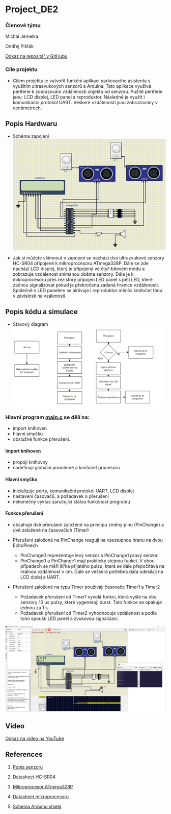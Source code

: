 # Project_DE2

### Členové týmu

Michal Jemelka

Ondřej Pišťák 

[Odkaz na repositář v GitHubu](https://github.com/xjemel06/Digital-Electronics-2/tree/master/Project_DE2)


### Cíle projektu
- Cílem projektu je vytvořit funkční aplikaci parkovacího asistenta s využitím ultrazvukových senzorů a Arduina. Tato aplikace využívá periferie k zobrazování vzdálenosti objektu od senzoru. Pužité periferie jsou: LCD displej, LED panel a reproduktor. Následně je využit i komunikační protokol UART. Veškeré vzdálenosti jsou zobrazovány v centimetrech.

## Popis Hardwaru
- Schéma zapojení
![Schéma zapojení](Schema.png)

- Jak si můžete všimnout v zapojení se nachází dva ultrazvukové senzory HC-SR04 připojené k mikroprocesoru ATmega328P. Dále se zde nachází LCD displej, který je připojený ve čtyř-bitovém módu a zobrazuje vzdálenost snímanou oběma senzory. Dále je k mikroprocesoru přes rezistory připojen LED panel s pěti LED, které začnou signalizovat pokud je překročena zadaná hranice vzdálenosti. Společně s LED panelem se aktivuje i reproduktor měnící kmitočet tónu v závislosti na vzálenosti.


## Popis kódu a simulace
- Stavový diagram
![Stavový diagram](state_diagram.png) 

### Hlavní program [main.c](https://github.com/xjemel06/Digital-Electronics-2/blob/master/Project_DE2/Project_DE2/Project_DE2/Project_DE2/main.c) se dělí na: 
- import knihoven
- hlavní smyčku
- obslužné funkce přerušení. 

#### Import knihoven
- propojí knihovny
- nadefinují globální proměnné a kmitočet procesoru 

#### Hlavní smyčka
- inicializuje porty, komunikační protokol UART, LCD displej
- nastavení časovačů, a požadavek o přerušení
- nekonečný cyklus zaručující stálou funkčnost programu 

#### Funkce přerušení 
- obsahuje dvě přerušení založené na principu změny pinu (PinChange) a dvě založené na časovačích (Timer) 

- Přerušení založené na PinChange reagují na vzestupnou hranu na dvou EchoPinech
  - PinChange0 reprezentuje levý senzor a PinChange1 pravý senzor.
  - PinChange0 a PinChange1 mají prakticky stejnou funkci. V obou případech se měří šířka přijatého pulzu, která se dále přepočítává na reálnou vzdálenost v cm. Dále se veškerá potřebná data odesílají na LCD diplej a UART. 

- Přerušení založené na typu Timer používaji  časovače Timer1 a Timer2
  - Požadavek přerušení od Timer1 vyvolá funkci, která vyšle na oba senzory 10 us pulzy, které vygenerují burst. Tato funkce se opakuje jednou za 1 s.
  - Požadavek přerušení od Timer2 vyhodnocuje vzdálenost a podle toho spouští LED panel a zvukovou signalizaci. 

![Screenshot simulace](Screenshot.png)

## Video

[Odkaz na video na YouTube](https://youtu.be/cEXJesjSIcg)

## References

1. [Popis senzoru](https://components101.com/ultrasonic-sensor-working-pinout-datasheet)

2. [Datasheet HC-SR04](https://components101.com/sites/default/files/component_datasheet/HCSR04%20Datasheet.pdf)

3. [Mikroprocesor ATmega328P](https://www.microchip.com/wwwproducts/en/ATmega328p)

4. [Datasheet mikroprocesoru](https://ww1.microchip.com/downloads/en/DeviceDoc/ATmega48A-PA-88A-PA-168A-PA-328-P-DS-DS40002061B.pdf)

5. [Schéma Arduino shield](https://github.com/tomas-fryza/Digital-electronics-2/blob/master/Docs/arduino_shield.pdf)
